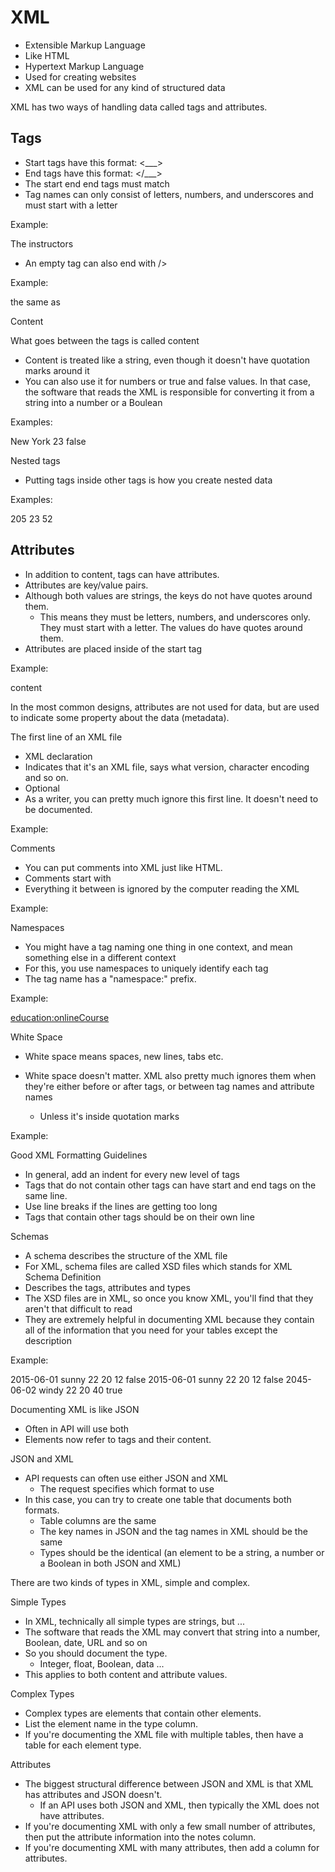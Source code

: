 # XML

- Extensible Markup Language
- Like HTML
- Hypertext Markup Language
- Used for creating websites
- XML can be used for any kind of structured data

XML has two ways of handling data called tags and attributes. 

## Tags

- Start tags have this format: <___>
- End tags have this format: </___>
- The start end end tags must match
- Tag names can only consist of letters, numbers, and underscores and must start
  with a letter

Example:

<artist>The instructors</artist>

- An empty tag can also end with />

Example:

<invitees/> the same as <invitees></invitees>

Content

What goes between the tags is called content

- Content is treated like a string, even though it doesn't have quotation marks
  around it
- You can also use it for numbers or true and false values. In that case, the software
  that reads the XML is responsible for converting it from a string into a number
  or a Boulean

Examples:

<city>New York</city>
<age>23</age>
<enabled>false</enabled>

Nested tags

- Putting tags inside other tags is how you create nested data

Examples:

<color>
    <red>205</red>
    <green>23</green>
    <blue>52</blue>
</color>

## Attributes

- In addition to content, tags can have attributes.
- Attributes are key/value pairs.
- Although both values are strings, the keys do not have quotes around them.
    - This means they must be letters, numbers, and underscores only. They must
      start with a letter. The values do have quotes around them.
- Attributes are placed inside of the start tag

Example:

<tag key="value">content</tag>

In the most common designs, attributes are not used for data, but are used to indicate
some property about the data (metadata).

The first line of an XML file

- XML declaration
- Indicates that it's an XML file, says what version, character encoding and so on.
- Optional
- As a writer, you can pretty much ignore this first line. It doesn't need to be documented.

Example:

<?xml version="1.0" encoding="UTF-8" standalone="no" ?>

Comments

- You can put comments into XML just like HTML.
- Comments start with <!-- end end with -->
- Everything it between is ignored  by the computer reading the XML

Example:

<!-- This element should be updated -->

Namespaces

- You might have a tag naming one thing in one context, and mean something else
  in a different context
- For this, you use namespaces to uniquely identify each tag
- The tag name has a "namespace:" prefix.

Example:

<education:onlineCourse>

White Space

- White space means spaces, new lines, tabs etc.

- White space doesn't matter. XML also pretty much ignores them when they're either
  before or after tags, or between tag names and attribute names
    - Unless it's inside quotation marks

Example:

<dog  breed="golden  retriever">

Good XML Formatting Guidelines

- In general, add an indent for every new level of tags
- Tags that do not contain other tags can have start and end tags on the same line.
- Use line breaks if the lines are getting too long
- Tags that contain other tags should be on their own line

Schemas

- A schema describes the structure of the XML file
- For XML, schema files are called XSD files which stands for XML Schema Definition
- Describes the tags, attributes and types
- The XSD files are in XML, so once you know XML, you'll find that they aren't that
  difficult to read
- They are extremely helpful in documenting XML because they contain all of the
  information that you need for your tables except the description

Example:

<?xml version="1.0" ?>
<dailyForecast>
	<date>2015-06-01</date>
	<description>sunny</description>
	<maxTemp unit="C">22</maxTemp>
	<minTemp unit="C">20</minTemp>
	<windSpeed unit="kph">12</windSpeed>
	<danger>false</danger>
</dailyForecast>

<?xml version="1.0" encoding="UTF-8"?>
<forecast>
	<dailyForecast>
		<date>2015-06-01</date>
		<description>sunny</description>
		<maxTemp unit="C">22</maxTemp>
		<minTemp unit="C">20</minTemp>
		<windSpeed unit="kph">12</windSpeed>
		<danger>false</danger>
	</dailyForecast>
	<dailyForecast>
		<date>2045-06-02</date>
		<description>windy</description>
		<maxTemp unit="C">22</maxTemp>
		<minTemp unit="C">20</minTemp>
		<windSpeed unit="kph">40</windSpeed>
		<danger>true</danger>
	</dailyForecast>
	<dailyForecast />
</forecast>

Documenting XML is like JSON

- Often in API will use both
- Elements now refer to tags and their content.

JSON and XML

- API requests can often use either JSON and XML
  - The request specifies which format to use
- In this case, you can try to create one table that documents both formats.
  - Table columns are the same
  - The key names in JSON and the tag names in XML should be the same
  - Types should be the identical (an element to be a string, a number or a Boolean
    in both JSON and XML)

There are two kinds of types in XML, simple and complex.

Simple Types

- In XML, technically all simple types are strings, but ...
- The software that reads the XML may convert that string into a number, Boolean,
  date, URL and so on
- So you should document the type.
  - Integer, float, Boolean, data ...
- This applies to both content and attribute values.

Complex Types

- Complex types are elements that contain other elements.
- List the element name in the type column.
- If you're documenting the XML file with multiple tables, then have a table for
  each element type.

Attributes

- The biggest structural difference between JSON and XML is that XML has attributes 
  and JSON doesn't.
    - If an API uses both JSON and XML, then typically the XML does not have attributes.
- If you're documenting XML with only a few small number of attributes, then put
  the attribute information into the notes column.
- If you're documenting XML with many attributes, then add a column for attributes.

